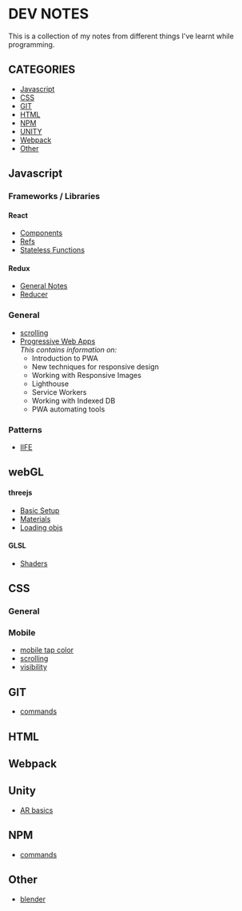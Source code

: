 # DEV NOTES
This is a collection of my notes from different things I've learnt while programming.

## CATEGORIES
- [Javascript](#javascript)
- [CSS](#css)
- [GIT](#git)
- [HTML](#html)
- [NPM](#npm)
- [UNITY](#unity)
- [Webpack](#webpack)
- [Other](#other)


## Javascript

### Frameworks / Libraries
#### React
- [Components](js/frameworks-libraries/react/components.md)
- [Refs](js/frameworks-libraries/react/refs.md)
- [Stateless Functions](js/frameworks-libraries/react/stateless-functions.md)

#### Redux
- [General Notes](js/frameworks-libraries/redux/general-notes.md)
- [Reducer](js/frameworks-libraries/redux/reducer.md)

### General
- [scrolling](js/general/scrolling.md)
- [Progressive Web Apps](js/general/pwa.md)<br>
  *This contains information on:*
  - Introduction to PWA
  - New techniques for responsive design
  - Working with Responsive Images
  - Lighthouse
  - Service Workers
  - Working with Indexed DB
  - PWA automating tools

### Patterns
- [IIFE](js/patterns/iife.md)



## webGL
#### threejs
- [Basic Setup](webgl/threejs/basic-setup.md)
- [Materials](webgl/threejs/materials.md)
- [Loading objs](webgl/threejs/loaders/objloader.md)

#### GLSL
- [Shaders](webgl/shaders.md)

## CSS
### General

### Mobile
- [mobile tap color](css/mobile/mobile-tap-color.md)
- [scrolling](css/mobile/scrolling.md)
- [visibility](css/mobile/visibility.md)

## GIT
- [commands](git/commands.md)

## HTML
## Webpack

## Unity
- [AR basics](unity/AR/basics.md)


## NPM
- [commands](npm/commands.md)

## Other
- [blender](other/blender.md)
